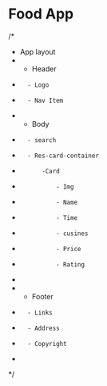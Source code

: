 # Food App

/*
 * App layout
 *   - Header
 *       - Logo
 *       - Nav Item
 *   - Body
 *       - search
 *       - Res-card-container
 *           -Card
 *               - Img
 *               - Name
 *               - Time
 *               - cusines
 *               - Price
 *               - Rating
 *
 *   - Footer
 *       - Links
 *       - Address
 *       - Copyright
 *
 */